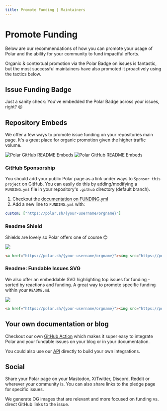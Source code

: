 ```yaml
---
title: Promote Funding | Maintainers
---
```


# Promote Funding

Below are our recommendations of how you can promote your usage of Polar and the
ability for your community to fund impactful efforts.

Organic & contextual promotion via the Polar Badge on issues is fantastic, but
the most successful maintainers have also promoted it proactively using the
tactics below.

## Issue Funding Badge

Just a sanity check: You've embedded the Polar Badge across your issues, right? 😉

## Repository Embeds

We offer a few ways to promote issue funding on your repositories main page.
It's a great place for organic promotion given the higher traffic volume.

![Polar GitHub README Embeds](../../../../assets/maintainers/issue-funding/polar-embeds-light.jpg#only-light)
![Polar GitHub README Embeds](../../../../assets/maintainers/issue-funding/polar-embeds-dark.jpg#only-dark)

### GitHub Sponsorship

You should add your public Polar page as a link under ways to `Sponsor this
project` on GitHub. You can easily do this by adding/modifying a `FUNDING.yml`
file in your repository's `.github` directory (default branch).

1. Checkout the [documentation on FUNDING.yml](https://docs.github.com/en/repositories/managing-your-repositorys-settings-and-features/customizing-your-repository/displaying-a-sponsor-button-in-your-repository)
2. Add a new line to `FUNDING.yml` with:

```yml
custom: ["https://polar.sh/{your-username/orgname}"]
```

### Readme Shield

Shields are lovely so Polar offers one of course 😍

<a href="https://polar.sh/polarsource"><img src="https://polar.sh/embed/seeks-funding-shield.svg?org=polarsource" /></a>

```md
<a href="https://polar.sh/{your-username/orgname}"><img src="https://polar.sh/embed/seeks-funding-shield.svg?org={your-username/orgname}" /></a>
```


### Readme: Fundable Issues SVG

We also offer an embeddable SVG highlighting top issues for funding - sorted by
reactions and funding. A great way to promote specific funding within your
`README.md`.

<a href="https://polar.sh/polarsource"><img src="https://polar.sh/embed/fund-our-backlog.svg?org=polarsource" /></a>

```md
<a href="https://polar.sh/{your-username/orgname}"><img src="https://polar.sh/embed/fund-our-backlog.svg?org={your-username/orgname}" /></a>
```


## Your own documentation or blog

Checkout our own [GitHub Action](/api/github-action) which makes it super
easy to integrate Polar and your fundable issues on your blog or in your
documentation.

You could also use our [API](/api) directly to build your own integrations.

## Social

Share your Polar page on your Mastodon, X/Twitter, Discord, Reddit or wherever
your community is. You can also share links to the pledge page for specific
issues.

We generate OG images that are relevant and more focused on funding vs. direct
GitHub links to the issue.
